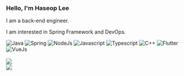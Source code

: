 ### Hello, I'm Haseop Lee

I am a back-end engineer.

I am interested in Spring Framework and DevOps.

<div>
  <img alt='Java' src="https://img.shields.io/badge/java-007396?&logo=Java&logoColor=white"/>
  <img alt='Spring' src="https://img.shields.io/badge/Spring-6DB33F?style=flat-square&logo=Spring&logoColor=white"/>
  <img alt='NodeJs' src="https://img.shields.io/badge/Node.js-339933?style=flat-square&logo=Node.js&logoColor=white"/>
  <img alt='Javascript' src="https://img.shields.io/badge/JavaScript-F7DF1E?style=flat-square&logo=javascript&logoColor=black"/>
  <img alt='Typescript' src="https://img.shields.io/badge/Typescript-3178C6?style=flat-square&logo=Typescript&logoColor=white"/>
  <img alt='C++' src='https://img.shields.io/badge/-C%2B%2B-ff990a?logo=cplusplus'>
  <img alt='Flutter' src="https://img.shields.io/badge/Flutter-02569B?style=flat-square&logo=flutter&logoColor=white"/>
  <img alt='VueJs' src="https://img.shields.io/badge/Vue.js-4FC08D?style=flat-square&logo=Vue.js&logoColor=white"/>
</div>
<br />
<div>
  <img src="https://github-readme-stats.vercel.app/api?username=haservi&show_icons=true&theme=dark">
</div>
<div>
  <img src="https://github-readme-stats.vercel.app/api/top-langs/?username=haservi&layout=compact&show_icons=true&theme=dark">
</div>
